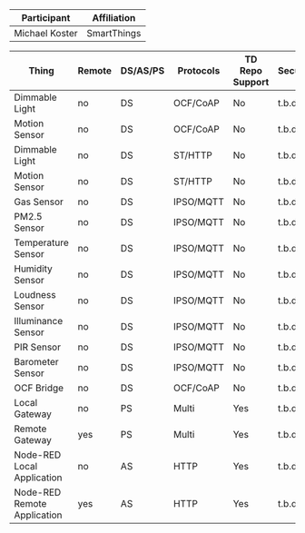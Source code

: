 
| Participant	| Affiliation	|
|--------------|-------------|
| Michael Koster	| SmartThings	|

| Thing	| Remote	| DS/AS/PS	| Protocols	| TD Repo Support |	Security	| Thing Description Preview	| Assigned IP address |
|----------|------------|-----------|------------|-------------|-------------|-------------|-------------|
| Dimmable Light | no | DS | OCF/CoAP | No | t.b.d | t.b.d | t.b.d |
| Motion Sensor | no | DS | OCF/CoAP | No | t.b.d | t.b.d | t.b.d |
| Dimmable Light | no | DS | ST/HTTP | No | t.b.d | t.b.d | t.b.d |
| Motion Sensor | no | DS | ST/HTTP | No | t.b.d | t.b.d | t.b.d |
| Gas Sensor | no | DS | IPSO/MQTT | No | t.b.d | t.b.d | t.b.d |
| PM2.5 Sensor | no | DS | IPSO/MQTT | No | t.b.d | t.b.d | t.b.d |
| Temperature Sensor | no | DS | IPSO/MQTT | No | t.b.d | t.b.d | t.b.d |
| Humidity Sensor | no | DS | IPSO/MQTT | No | t.b.d | t.b.d | t.b.d |
| Loudness Sensor | no | DS | IPSO/MQTT | No | t.b.d | t.b.d | t.b.d |
| Illuminance Sensor | no | DS | IPSO/MQTT | No | t.b.d | t.b.d | t.b.d |
| PIR Sensor | no | DS | IPSO/MQTT | No | t.b.d | t.b.d | t.b.d |
| Barometer Sensor | no | DS | IPSO/MQTT | No | t.b.d | t.b.d | t.b.d |
| OCF Bridge | no | DS | OCF/CoAP | No | t.b.d | t.b.d | t.b.d |
| Local Gateway | no | PS | Multi | Yes | t.b.d | t.b.d | t.b.d |
| Remote Gateway | yes | PS | Multi | Yes | t.b.d | t.b.d | t.b.d |
| Node-RED Local Application | no | AS | HTTP | Yes | t.b.d | t.b.d | t.b.d |
| Node-RED Remote Application | yes | AS | HTTP | Yes | t.b.d | t.b.d | t.b.d |
